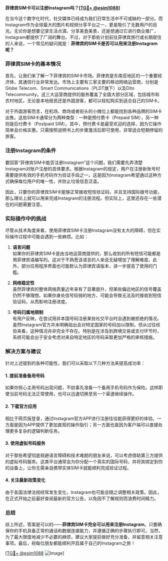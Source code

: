 **菲律宾SIM卡可以注册Instagram吗？[[TG💪+ @esim1088](https://t.me/s/esim1088)]**

在当今这个数字化时代，社交媒体已经成为我们日常生活中不可或缺的一部分。而Instagram作为全球最大的图片和视频分享平台之一，更是吸引了无数用户的目光。无论你是想要记录生活点滴、分享美食美景，还是想通过它进行商业推广，Instagram都提供了广阔的舞台。不过，对于那些计划前往菲律宾旅行或长期居住的人来说，一个常见的疑问就是：**菲律宾的SIM卡是否可以用来注册Instagram呢？**

### 菲律宾SIM卡的基本情况

首先，让我们来了解一下菲律宾的SIM卡市场。菲律宾是东南亚地区的一个重要经济体，其通信行业非常发达。市场上主要有三家主要的移动网络运营商，分别是Globe Telecom、Smart Communications（PLDT旗下）以及Dito Telecommunity。这三大运营商提供的服务覆盖了全国大部分区域，包括城市和农村地区。无论是本地居民还是外国游客，都可以轻松购买到适合自己的SIM卡。

对于外国游客而言，在机场、商场或者街头的小摊位上都能找到各种品牌的SIM卡出售。这些SIM卡通常分为两种类型：一种是预付费卡（Prepaid SIM），另一种则是后付费卡（Postpaid SIM）。其中，预付费卡是最受欢迎的选择，因为它操作简单且价格实惠。只需按照说明书上的步骤激活后即可使用，非常适合短期停留的旅客。

### 注册Instagram的条件

要回答“菲律宾SIM卡能否注册Instagram”这个问题，我们需要先弄清楚Instagram对账户注册的具体要求。根据Instagram的规定，用户在注册新账号时需要提供有效的手机号码作为验证手段之一。这是因为Instagram希望通过这种方式确保每位用户的唯一性，并防止垃圾信息泛滥。

因此，只要你的菲律宾SIM卡能够正常接收短信验证码，并且支持国际拨号功能，那么理论上就可以用来完成Instagram的注册流程。但实际上，这里还存在一些潜在的问题需要注意。

### 实际操作中的挑战

尽管从技术角度来看，使用菲律宾SIM卡注册Instagram没有太大的障碍，但在实际操作过程中可能会遇到一些麻烦。比如：

1. **语言问题**  
   如果你的菲律宾SIM卡是由当地运营商提供的，那么收到的所有短信可能都是用菲律宾语编写的。这对于不熟悉该语言的人来说无疑增加了理解难度。此外，部分应用程序界面也可能默认为菲律宾语版本，进一步提高了使用的门槛。

2. **网络稳定性**  
   虽然菲律宾的整体网络质量近年来有了显著提升，但某些偏远地区的信号覆盖仍然不够理想。如果你身处信号较弱的地方，可能会导致无法及时接收到短信验证码，从而影响注册进度。

3. **号码归属地限制**  
   有用户反映，在尝试用非本国号码注册某些社交平台时会遇到被拒绝的情况。虽然Instagram官方并未明确指出会对特定国家的号码加以限制，但从过往经验来看，这种情况并非完全不存在。特别是在涉及到跨境交易或支付环节时，系统可能会出于安全考虑对来自特定地区的号码采取更加严格的审核措施。

### 解决方案与建议

针对上述提到的各种可能性，我们可以采取以下几种方法来提高成功率：

#### 1. 提前准备备用号码
如果你担心主用号码出现问题，不妨事先准备一个备用手机号码作为保险。这样即使当前号码无法正常使用，也可以迅速切换至另一个渠道继续操作。

#### 2. 下载官方应用
相比于网页版登录，通过Instagram官方APP进行注册往往能获得更好的体验。一方面是因为APP提供了更加直观的操作指引；另一方面也是因为客户端可以直接处理更多复杂的逻辑判断任务。

#### 3. 使用虚拟号码服务
对于那些希望彻底规避语言障碍和技术难题的朋友来说，可以考虑借助第三方提供的虚拟号码服务。这类平台通常会为你分配一个真实的国际号码，并将其绑定到你的设备上，让你无需亲自携带实体SIM卡就能顺利完成验证过程。

#### 4. 关注最新政策变化
由于各国法律法规经常发生变化，Instagram也可能会随之调整相关政策。因此，在正式开始之前最好查阅最新的官方公告，以免因不了解规则而浪费时间精力。

### 总结

综上所述，答案是可以的——**菲律宾SIM卡完全可以用来注册Instagram**。只要确保你的手机具备正常的通话和数据连接能力，并遵循正确的步骤执行即可。当然，为了最大限度地减少不必要的麻烦，建议大家提前做好充分准备，并留意相关注意事项。最后，祝每位朋友都能顺利开启属于自己的Instagram之旅！

[[TG💪+ @esim1088](https://t.me/s/esim1088) ![Image](https://i.postimg.cc/4NQfJmqS/Snipaste-2025-05-13-00-14-12.png)]